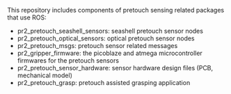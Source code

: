 This repository includes components of pretouch sensing related packages that use ROS:
* pr2_pretouch_seashell_sensors: seashell pretouch sensor nodes
* pr2_pretouch_optical_sensors:	optical pretouch sensor nodes
* pr2_pretouch_msgs: pretouch sensor related messages
* pr2_gripper_firmware: the picoblaze and atmega microcontroller firmwares for the pretouch sensors
* pr2_pretouch_sensor_hardware: sensor hardware design files (PCB, mechanical model)
* pr2_pretouch_grasp: pretouch assisted grasping application
